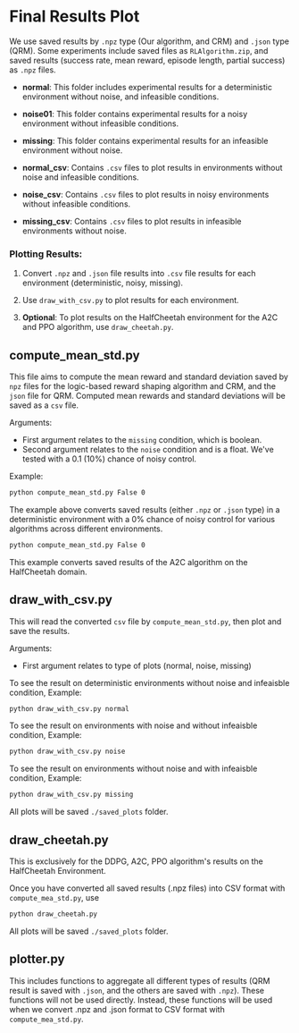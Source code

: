 # Final Results Plot

We use saved results by `.npz` type (Our algorithm, and CRM) and `.json` type (QRM). Some experiments include saved files as `RLAlgorithm.zip`, and saved results (success rate, mean reward, episode length, partial success) as `.npz` files.

- **normal**: This folder includes experimental results for a deterministic environment without noise, and infeasible conditions.
  
- **noise01**: This folder contains experimental results for a noisy environment without infeasible conditions.
  
- **missing**: This folder contains experimental results for an infeasible environment without noise.

- **normal_csv**: Contains `.csv` files to plot results in environments without noise and infeasible conditions.

- **noise_csv**: Contains `.csv` files to plot results in noisy environments without infeasible conditions.

- **missing_csv**: Contains `.csv` files to plot results in infeasible environments without noise.

### Plotting Results:

1. Convert `.npz` and `.json` file results into `.csv` file results for each environment (deterministic, noisy, missing).
  
2. Use `draw_with_csv.py` to plot results for each environment.
  
3. **Optional**: To plot results on the HalfCheetah environment for the A2C and PPO algorithm, use `draw_cheetah.py`.

## compute_mean_std.py

This file aims to compute the mean reward and standard deviation saved by `npz` files for the logic-based reward shaping algorithm and CRM, and the `json` file for QRM. Computed mean rewards and standard deviations will be saved as a `csv` file.

Arguments:
- First argument relates to the `missing` condition, which is boolean.
- Second argument relates to the `noise` condition and is a float. We've tested with a 0.1 (10%) chance of noisy control.

Example:
```bash
python compute_mean_std.py False 0
```

The example above converts saved results (either `.npz` or `.json` type) in a deterministic environment with a 0% chance of noisy control for various algorithms across different environments.
```bash
python compute_mean_std.py False 0
```
This example converts saved results of the A2C algorithm on the HalfCheetah domain.

## draw_with_csv.py
This will read the converted `csv` file by `compute_mean_std.py`, then plot and save the results.

Arguments:
- First argument relates to type of plots (normal, noise, missing)

To see the result on deterministic environments without noise and infeaisble condition, 
Example:
```bash
python draw_with_csv.py normal
```

To see the result on environments with noise and without infeaisble condition, 
Example:
```bash
python draw_with_csv.py noise
```

To see the result on environments without noise and with infeaisble condition, 
Example:
```bash
python draw_with_csv.py missing
```

All plots will be saved `./saved_plots` folder.

## draw_cheetah.py
This is exclusively for the DDPG, A2C, PPO algorithm's results on the HalfCheetah Environment.

Once you have converted all saved results (.npz files) into CSV format with `compute_mea_std.py`,
use
```bash
python draw_cheetah.py
```

All plots will be saved `./saved_plots` folder.
## plotter.py
This includes functions to aggregate all different types of results (QRM result is saved with `.json`, and the others are saved with `.npz`).
These functions will not be used directly. Instead, these functions will be used when we convert .npz and .json format to CSV format with `compute_mea_std.py`.